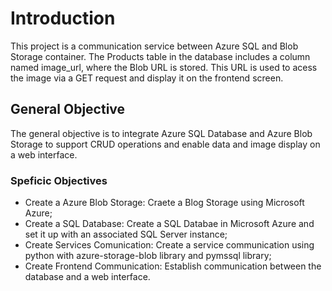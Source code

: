 # Introduction

This project is a communication service between Azure SQL and Blob Storage container. The Products table in the database includes a column named image_url, where the Blob URL is stored. This URL is used to acess the image via a GET request and display it on the frontend screen.

## General Objective

The general objective is to integrate Azure SQL Database and Azure Blob Storage to support CRUD operations and enable data and image display on a web interface.

### Speficic Objectives

* Create a Azure Blob Storage: Craete a Blog Storage using Microsoft Azure;
* Create a SQL Database: Create a SQL Databae in Microsoft Azure and set it up with an associated SQL Server instance;
* Create Services Comunication: Create a service communication using python with azure-storage-blob library and pymssql library;
* Create Frontend Communication: Establish communication between the database and a web interface.